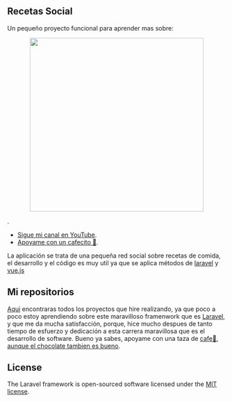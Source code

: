 

## Recetas Social

Un pequeño proyecto funcional para aprender mas sobre: <p align="center"><img src="https://res.cloudinary.com/dtfbvvkyp/image/upload/v1566331377/laravel-logolockup-cmyk-red.svg" width="400"></p>. 

- [Sigue mi canal en YouTube](https://bit.ly/2ACNEKF).
- [Apoyame con un cafecito 🍵](https://www.paypal.me/gutylabs20).



La aplicación se trata de una pequeña red social sobre recetas de comida, el desarrollo y el código es muy util ya que se aplica métodos de [laravel](https://laravel.com/docs) y [vue.js](https://vuejs.org/)




## Mi repositorios

[Aqui](https://github.com/GutyLabs20) encontraras todos los proyectos que hire realizando, ya que poco a poco estoy aprendiendo sobre este maravilloso framenwork que es [Laravel](https://laravel.com/docs), y que me da mucha satisfacción, porque, hice mucho despues de tanto tiempo de esfuerzo y dedicación a esta carrera maravillosa que es el desarrollo de software. Bueno ya sabes, apoyame con una taza de [cafe🍵, aunque el chocolate tambien es bueno](https://www.paypal.me/gutylabs20). 



## License

The Laravel framework is open-sourced software licensed under the [MIT license](https://opensource.org/licenses/MIT).
